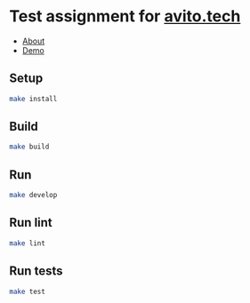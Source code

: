 # Test assignment for [avito.tech](https://avito.tech/)

- [About](docs/README.md)
- [Demo](https://vadimfilimonov.github.io/safedeal-frontend-trainee/)

## Setup

```sh
make install
```

## Build

```sh
make build
```

## Run

```sh
make develop
```

## Run lint

```sh
make lint
```

## Run tests

```sh
make test
```
